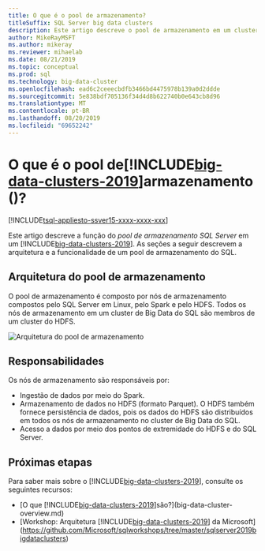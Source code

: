 ```yaml
---
title: O que é o pool de armazenamento?
titleSuffix: SQL Server big data clusters
description: Este artigo descreve o pool de armazenamento em um cluster de Big Data do SQL Server 2019.
author: MikeRayMSFT
ms.author: mikeray
ms.reviewer: mihaelab
ms.date: 08/21/2019
ms.topic: conceptual
ms.prod: sql
ms.technology: big-data-cluster
ms.openlocfilehash: ead6c2ceeecbdfb3466bd4475978b139a0d2ddde
ms.sourcegitcommit: 5e838bdf705136f34d4d8b622740b0e643cb8d96
ms.translationtype: MT
ms.contentlocale: pt-BR
ms.lasthandoff: 08/20/2019
ms.locfileid: "69652242"
---
```

# <a name="what-is-the-storage-pool-includebig-data-clusters-2019includesssbigdataclusters-ss-novermd"></a>O que é o pool de[!INCLUDE[big-data-clusters-2019](../includes/ssbigdataclusters-ss-nover.md)]armazenamento ()?

[!INCLUDE[tsql-appliesto-ssver15-xxxx-xxxx-xxx](../includes/tsql-appliesto-ssver15-xxxx-xxxx-xxx.md)]

Este artigo descreve a função do *pool de armazenamento SQL Server* em um [!INCLUDE[big-data-clusters-2019](../includes/ssbigdataclusters-ver15.md)]. As seções a seguir descrevem a arquitetura e a funcionalidade de um pool de armazenamento do SQL.

## <a name="storage-pool-architecture"></a>Arquitetura do pool de armazenamento

O pool de armazenamento é composto por nós de armazenamento compostos pelo SQL Server em Linux, pelo Spark e pelo HDFS. Todos os nós de armazenamento em um cluster de Big Data do SQL são membros de um cluster do HDFS.

![Arquitetura do pool de armazenamento](media/concept-storage-pool/scale-big-data-on-demand.png)

## <a name="responsibilities"></a>Responsabilidades

Os nós de armazenamento são responsáveis por:

- Ingestão de dados por meio do Spark.
- Armazenamento de dados no HDFS (formato Parquet). O HDFS também fornece persistência de dados, pois os dados do HDFS são distribuídos em todos os nós de armazenamento no cluster de Big Data do SQL.
- Acesso a dados por meio dos pontos de extremidade do HDFS e do SQL Server.

## <a name="next-steps"></a>Próximas etapas

Para saber mais sobre o [!INCLUDE[big-data-clusters-2019](../includes/ssbigdataclusters-ss-nover.md)], consulte os seguintes recursos:

- [O que [!INCLUDE[big-data-clusters-2019](../includes/ssbigdataclusters-ver15.md)]são?](big-data-cluster-overview.md)
- [Workshop: Arquitetura [!INCLUDE[big-data-clusters-2019](../includes/ssbigdataclusters-ss-nover.md)] da Microsoft](https://github.com/Microsoft/sqlworkshops/tree/master/sqlserver2019bigdataclusters)
